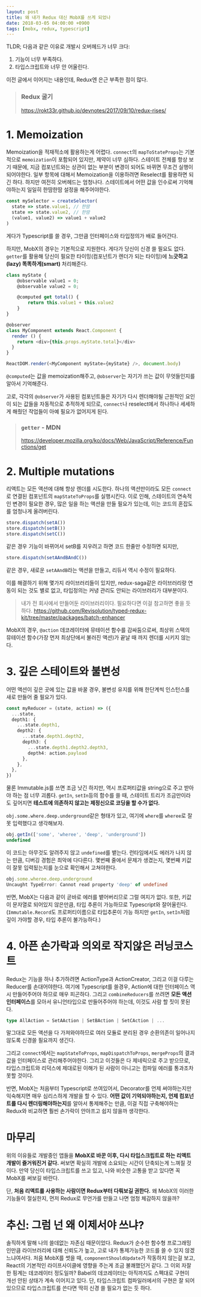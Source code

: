 ```yaml
---
layout: post
title: 왜 내가 Redux 대신 MobX를 쓰게 되었나
date: 2018-03-05 04:00:00 +0900
tags: [mobx, redux, typescript]
---
```


TLDR; 다음과 같은 이유로 개발시 오버헤드가 너무 크다:

1. 기능이 너무 부족하다.
2. 타입스크립트와 너무 안 어울린다.

이전 글에서 이어지는 내용인데, Redux엔 은근 부족한 점이 많다.
> ### Redux 굴기
>
> https://rokt33r.github.io/devnotes/2017/09/10/redux-rises/

# 1. Memoization

Memoization을 적재적소에 활용하는게 어렵다.
`connect`의 `mapToStateProps`는 기본적으로 `memoization`이 포함되어 있지만, 제약이 너무 심하다.
스테이트 전체를 항상 보기 때문에, 지금 컴포넌트와는 상관이 없는 부분이 변경이 되어도 바뀌면 무조건 실행이 되어야한다.
일부 항목에 대해서 Memoization을 이용하려면 Reselect를 활용하면 되긴 하다. 하지만 여전히 오버헤드는 엄청나다. 스테이트에서 어떤 값을 인수로써 기억해야하는지 일일히 한땀한땀 설정을 해주어야한다.

```ts
const mySelector = createSelector(
  state => state.value1, // 한땀
  state => state.value2, // 한땀
  (value1, value2) => value1 + value2
)
```
게다가 Typescript를 쓸 경우, 그만큼 인터페이스와 타입정의가 배로 들어간다.

하지만, MobX의 경우는 기본적으로 지원한다. 게다가 당신이 신경 쓸 필요도 없다. `getter`를 활용해 당신이 필요한 타이밍(컴포넌트가 렌더가 되는 타이밍)에 **느긋하고(lazy) 똑똑하게(smart)** 처리해준다.

```ts
class myState {
    @observable value1 = 0;
    @observable value2 = 0;

    @computed get total() {
        return this.value1 + this.value2
    }
}

@observer
class MyComponent extends React.Component {
  render () {
    return <div>{this.props.myState.total}</div>
  }
}

ReactDOM.render(<MyComponent myState={myState} />, document.body)
```

`@computed`는 값을 memoization해주고,
`@observer`는 자기가 쓰는 값이 무엇들인지를 알아서 기억해준다.

고로, 각각의 `@observer`가 사용된 컴포넌트들은 자기가 다시 렌더해야될 근원적인 요인이 되는 값들을 자동적으로 추적하게 되므로, `connect`나 reselect에서 하나하나 세세하게 해줬던 작업들이 아예 필요가 없어지게 된다.

> ### `getter` - MDN
>
> https://developer.mozilla.org/ko/docs/Web/JavaScript/Reference/Functions/get

# 2. Multiple mutations

리액트는 모든 액션에 대해 항상 렌더를 시도한다. 하나의 액션만이라도 모든 `connect`로 연결된 컴포넌트의 `mapStateToProps`를 실행시킨다. 이로 인해, 스테이트의 연속적인 변경이 필요한 경우, 많은 일을 하는 액션을 만들 필요가 있는데, 이는 코드의 혼잡도를 엄청나게 올려버린다.

```ts
store.dispatch(setA())
store.dispatch(setB())
store.dispatch(setC())
```
같은 경우 기능이 바뀌어서 setB를 지우려고 하면 코드 한줄만 수정하면 되지만,

```ts
store.dispatch(setAAndBAndC())
```
같은 경우, 새로운 `setAAndB`라는 액션을 만들고, 리듀서 역시 수정이 필요하다.

이를 해결하기 위해 몇가지 라이브러리들이 있지만, redux-saga같은 라이브러리랑 연동이 되는 것도 별로 없고, 타입정의는 커녕 관리도 안되는 라이브러리가 대부분이다.

> 내가 전 회사에서 만들어둔 라이브러리이다. 필요하다면 이걸 참고하면 좋을 듯 하다. https://github.com/Revisolution/typed-redux-kit/tree/master/packages/batch-enhancer

MobX의 경우, `@action` 데코레이터에 뮤테이션 함수를 감싸둠으로써, 최상위 스택의 뮤테이션 함수(가장 먼저 최상단에서 불러진 액션)가 끝날 때 까지 렌더를 시키지 않는다.

# 3. 깊은 스테이트와 불변성

어떤 액션이 깊은 곳에 있는 값을 바꿀 경우, 불변성 유지를 위해 한단계씩 인스턴스를 새로 만들어 줄 필요가 있다.
```ts
const myReducer = (state, action) => ({
  ...state,
  depth1: {
    ...state.depth1,
    depth2: {
      ...state.depth1.depth2,
      depth3: {
        ...state.depth1.depth2.depth3,
        depth4: action.payload
      },
    },
  },
})
```

물론 Immutable.js를 쓰면 조금 낫긴 하지만, 역시 프로퍼티값을 string으로 주고 받아야 하는 점 너무 괴롭다.
`getIn`, `setIn`등의 함수를 쓸 때, 스테이트 트리가 조금만이라도 깊어지면 **테스트에 의존하지 않고는 제정신으로 코딩을 할 수가 없다.**

`obj.some.where.deep.underground`같은 형태가 있고,
여기에 `where`를 `wheree`로 잘못 입력했다고 생각해보자.
```ts
obj.getIn(['some', 'wheree', 'deep', 'underground'])
undefined
```
이 코드는 아무것도 알려주지 않고 `undefined`를 뱉는다. 런타임에서도 에러가 나지 않는 만큼, 디버깅 경험은 최악에 다다른다. 몇번째 줄에서 문제가 생겼는지, 몇번째 키값이 잘못 입력됬는지를 눈으로 확인해서 고쳐야한다.

```ts
obj.some.wheree.deep.underground
Uncaught TypeError: Cannot read property 'deep' of undefined
```

반면, MobX는 다음과 같이 곧바로 에러를 뱉어버리므로 그럴 여지가 없다. 또한, 키값이 문자열로 되어있지 않은만큼, 타입 추론이 가능하므로 Typescript와 잘어울린다. (`Immutable.Record`도 프로퍼티이름으로 타입추론이 가능 하지만 `getIn`, `setIn`처럼 깊이 가야할 경우, 타입 추론이 불가능하다.)

# 4. 아픈 손가락과 의외로 작지않은 러닝코스트

Redux는 기능을 하나 추가하려면 ActionType과 ActionCreator, 그리고 이걸 다루는 Reducer를 손대어야한다. 여기에 Typescript를 쓸경우, Action에 대한 인터페이스 역시 만들어주어야 하므로 매우 피곤하다.
그리고 `combineReducers`를 쓰려면 **모든 액션 인터페이스**를 모아서 유니언타입으로 만들어주어야 하는데, 이것도 사람 할 짓이 못된다.

```ts
type AllAction = SetAAction | SetBAction | SetCAction | ...
```
말그대로 모든 액션을 다 가져와야하므로 여러 모듈로 분리된 경우 순환의존이 일어나지 않도록 신경쓸 필요까지 생긴다.

그리고 `connect`에서는 `mapStateToProps`, `mapDispatchToProps`, `mergeProps`의 결과값을 인터페이스로 관리해주어야한다. 그리고 이것들은 다 제네릭으로 주고 받으므로, 타입스크립트와 리덕스에 제대로된 이해가 된 사람이 아니고는 컴파일 에러를 통과조차 못할 것이다.

반면, MobX는 처음부터 Typescript로 쓰여있어서, Decorator를 언제 써야하는지만 익숙해지면 매우 심리스하게 개발을 할 수 있다. **어떤 값이 기억되야하는지, 언제 컴포넌트를 다시 렌더링해야하는지**를 알아서 통제해주는 만큼, 이걸 직접 구축해야하는 Redux와 비교하면 훨씬 손가락이 안아프고 쉽지 않을까 생각한다.

# 마무리

위의 이유들로 개발중인 앱들을 **MobX로 바꾼 이후, 다시 타입스크립트로 하는 리액트 개발이 즐거워진거 같다.** 써보면 확실히 개발에 소요되는 시간이 단축되는게 느껴질 것이다. 만약 당신이 타입스크립트를 쓰고 있고, 나와 비슷한 고통을 받고 있다면 꼭 MobX를 써보길 바란다.

단, **처음 리액트를 사용하는 사람이면 Redux부터 다뤄보길 권한다.** 왜 MobX의 이러한 기능들이 절실한지, 먼저 Redux로 무언가를 만들고 나면 엄청 체감하지 않을까?

# 추신: 그럼 넌 왜 이제서야 쓰냐?

솔직하게 말해 나의 쓸데없는 자존심 때문이었다. Redux가 순수한 함수형 프로그래밍인만큼 라이브러리에 대해 신뢰도가 높고, 고로 내가 통제가능한 코드를 쓸 수 있지 않겠느냐여서다. 처음 MobX를 썻을 때, `componentShouldUpdate`가 작동하지 않는걸 보고, React의 기본적인 라이프사이클에 영향을 주는게 조금 불쾌했던거 같다.
그 이외 자잘한 핑계는 데코레이터 정도일까? Babel의 데코레이터는 아직까지도 스펙대로 구현이 개선 안된 상태가 계속 이어지고 있다. 단, 타입스크립트 컴파일러에서의 구현은 잘 되어있으므로 타입스크립트를 쓴다면 딱히 신경 쓸 필요가 없는 듯 하다.
